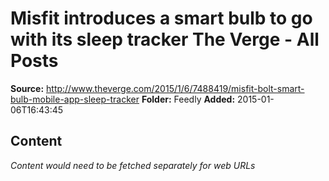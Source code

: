 # Misfit introduces a smart bulb to go with its sleep tracker The Verge - All Posts

**Source:** http://www.theverge.com/2015/1/6/7488419/misfit-bolt-smart-bulb-mobile-app-sleep-tracker
**Folder:** Feedly
**Added:** 2015-01-06T16:43:45




## Content
*Content would need to be fetched separately for web URLs*
